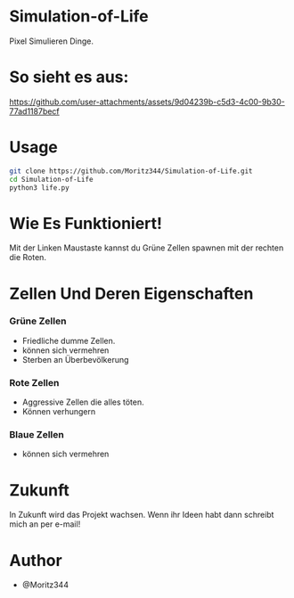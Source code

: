 # Simulation-of-Life
Pixel Simulieren Dinge.

# So sieht es aus:



https://github.com/user-attachments/assets/9d04239b-c5d3-4c00-9b30-77ad1187becf


# Usage
```bash
git clone https://github.com/Moritz344/Simulation-of-Life.git
cd Simulation-of-Life
python3 life.py

```

# Wie Es Funktioniert!
Mit der Linken Maustaste kannst du Grüne Zellen spawnen mit der rechten die Roten.

# Zellen Und Deren Eigenschaften

### Grüne Zellen 
- Friedliche dumme Zellen.
- können sich vermehren
- Sterben an Überbevölkerung

### Rote Zellen
- Aggressive Zellen die alles töten.
- Können verhungern

### Blaue Zellen
- können sich vermehren

# Zukunft
In Zukunft wird das Projekt wachsen.
Wenn ihr Ideen habt dann schreibt mich an per e-mail!

# Author
- @Moritz344
